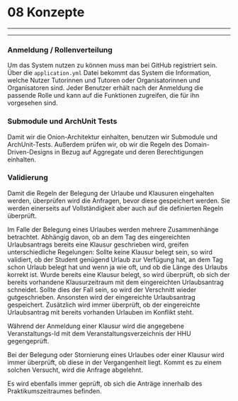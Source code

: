 # 08 Konzepte

---
---

### Anmeldung / Rollenverteilung

Um das System nutzen zu können muss man bei GitHub registriert sein. Über die `application.yml` Datei bekommt das System
die Information, welche Nutzer Tutorinnen und Tutoren oder Organisatorinnen und Organisatoren sind. Jeder Benutzer
erhält nach der Anmeldung die passende Rolle und kann auf die Funktionen zugreifen, die für ihn vorgesehen sind.

### Submodule und ArchUnit Tests

Damit wir die Onion-Architektur einhalten, benutzen wir Submodule und ArchUnit-Tests. Außerdem prüfen wir, ob wir die
Regeln des Domain-Driven-Designs in Bezug auf Aggregate und deren Berechtigungen einhalten.

### Validierung

Damit die Regeln der Belegung der Urlaube und Klausuren eingehalten werden, überprüfen wird die Anfragen, bevor diese
gespeichert werden. Sie werden einerseits auf Vollständigkeit aber auch auf die definierten Regeln überprüft.

Im Falle der Belegung eines Urlaubes werden mehrere Zusammenhänge betrachtet. Abhängig davon, ob an dem Tag des
eingereichten Urlaubsantrags bereits eine Klausur geschrieben wird, greifen unterschiedliche Regelungen:
Sollte keine Klausur belegt sein, so wird validiert, ob der Student genügend Urlaub zur Verfügung hat, an dem Tag schon
Urlaub belegt hat und wenn ja wie oft, und ob die Länge des Urlaubs korrekt ist. Wurde bereits eine Klausur belegt, so
wird überprüft, ob sich der bereits vorhandene Klausurzeitraum mit dem eingereichten Urlaubsantrag schneidet. Sollte
dies der Fall sein, so wird der Verschnitt wieder gutgeschrieben. Ansonsten wird der eingereichte Urlaubsantrag
gespeichert. Zusätzlich wird immer überprüft, ob der eingereichte Urlaubsantrag mit bereits vorhanden Urlauben im
Konflikt steht.

Während der Anmeldung einer Klausur wird die angegebene Veranstaltungs-Id mit dem Veranstaltungsverzeichnis der HHU
gegengeprüft.

Bei der Belegung oder Stornierung eines Urlaubes oder einer Klausur wird immer überprüft, ob diese in der Vergangenheit
liegt. Kommt es zu einem solchen Versucht, wird die Anfrage abgelehnt.

Es wird ebenfalls immer geprüft, ob sich die Anträge innerhalb des Praktikumszeitraumes befinden.
